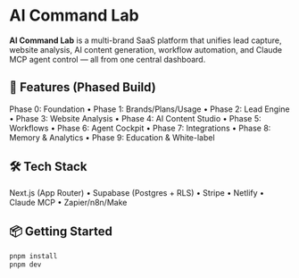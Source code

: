 # AI Command Lab

**AI Command Lab** is a multi-brand SaaS platform that unifies lead capture, website analysis, AI content generation, workflow automation, and Claude MCP agent control — all from one central dashboard.

## 🚀 Features (Phased Build)
Phase 0: Foundation • Phase 1: Brands/Plans/Usage • Phase 2: Lead Engine • Phase 3: Website Analysis • Phase 4: AI Content Studio • Phase 5: Workflows • Phase 6: Agent Cockpit • Phase 7: Integrations • Phase 8: Memory & Analytics • Phase 9: Education & White-label

## 🛠 Tech Stack
Next.js (App Router) • Supabase (Postgres + RLS) • Stripe • Netlify • Claude MCP • Zapier/n8n/Make

## 📦 Getting Started
```bash
pnpm install
pnpm dev
